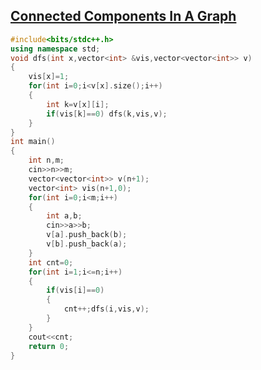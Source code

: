 ## [Connected Components In A Graph](https://www.hackerearth.com/problem/algorithm/connected-components-in-a-graph/)
```cpp
#include<bits/stdc++.h>
using namespace std;
void dfs(int x,vector<int> &vis,vector<vector<int>> v)
{
	vis[x]=1;
	for(int i=0;i<v[x].size();i++)
	{
		int k=v[x][i];
		if(vis[k]==0) dfs(k,vis,v);
	}
}
int main()
{
	int n,m;
	cin>>n>>m;
	vector<vector<int>> v(n+1);
	vector<int> vis(n+1,0);
	for(int i=0;i<m;i++)
	{
		int a,b;
		cin>>a>>b;
		v[a].push_back(b);
		v[b].push_back(a);
	}
	int cnt=0;
	for(int i=1;i<=n;i++)
	{
		if(vis[i]==0)
		{
			cnt++;dfs(i,vis,v);
		}
	}
	cout<<cnt;
	return 0;
}
```
